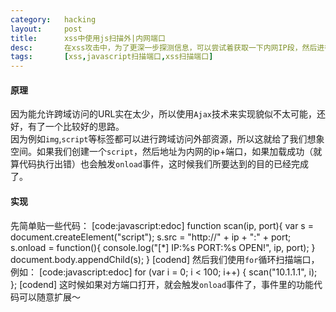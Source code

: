```yaml
---
category:	hacking
layout:		post
title:		xss中使用js扫描外|内网端口
desc:		在xss攻击中，为了更深一步探测信息，可以尝试着获取一下内网IP段，然后进行端口扫描。当然，神马中间人攻击、跳板exp的这里就不说了。
tags:		[xss,javascript扫描端口,xss扫描端口]
---
```

#### 原理
因为能允许跨域访问的URL实在太少，所以使用`Ajax`技术来实现貌似不太可能，还好，有了一个比较好的思路。    
因为例如`img`,`script`等标签都可以进行跨域访问外部资源，所以这就给了我们想象空间。如果我们创建一个`script`，然后地址为内网的ip+端口，如果加载成功（就算代码执行出错）也会触发`onload`事件，这时候我们所要达到的目的已经完成了。

#### 实现
先简单贴一些代码：
[code:javascript:edoc]
function scan(ip, port){
	var s = document.createElement("script");
	s.src = "http://" + ip + ":" + port;
	s.onload = function(){
		console.log("[*] IP:%s PORT:%s OPEN!", ip, port);
	}
	document.body.appendChild(s);
}
[codend]
然后我们使用`for`循环扫描端口，例如：
[code:javascript:edoc]
for (var i = 0; i < 100; i++) {
	scan("10.1.1.1", i);
};
[codend]
这时候如果对方端口打开，就会触发`onload`事件了，事件里的功能代码可以随意扩展～